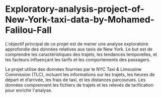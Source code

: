 # Exploratory-analysis-project-of-New-York-taxi-data-by-Mohamed-Falilou-Fall
L'objectif principal de ce projet est de mener une analyse exploratoire approfondie des données relatives aux taxis de New York. Le but est de comprendre les caractéristiques des trajets, les tendances temporelles, et les facteurs influençant les tarifs et les comportements des passagers.

Le projet utilise des données fournies par le NYC Taxi & Limousine Commission (TLC), incluant les informations sur les trajets, les heures de départ et d’arrivée, les frais de taxi, et les distances parcourues. Les données comprennent les fichiers de trajets et les relevés de tarification  pour enrichir l'analyse.
